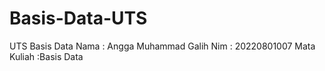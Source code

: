 # Basis-Data-UTS
UTS Basis Data
Nama : Angga Muhammad Galih
Nim : 20220801007
Mata Kuliah :Basis Data
